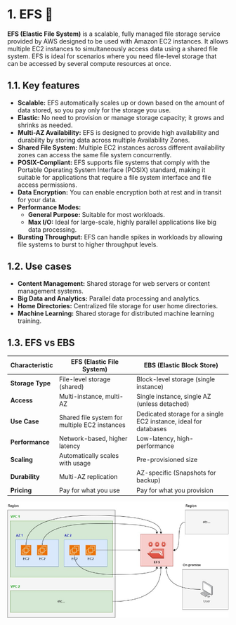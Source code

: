 # 1. EFS 📂

**EFS (Elastic File System)** is a scalable, fully managed file storage service provided by AWS designed to be used with Amazon EC2 instances. It allows multiple EC2 instances to simultaneously access data using a shared file system. EFS is ideal for scenarios where you need file-level storage that can be accessed by several compute resources at once.

## 1.1. Key features

- **Scalable:** EFS automatically scales up or down based on the amount of data stored, so you pay only for the storage you use.
- **Elastic:** No need to provision or manage storage capacity; it grows and shrinks as needed.
- **Multi-AZ Availability:** EFS is designed to provide high availability and durability by storing data across multiple Availability Zones.
- **Shared File System:** Multiple EC2 instances across different availability zones can access the same file system concurrently.
- **POSIX-Compliant:** EFS supports file systems that comply with the Portable Operating System Interface (POSIX) standard, making it suitable for applications that require a file system interface and file access permissions.
- **Data Encryption:** You can enable encryption both at rest and in transit for your data.
- **Performance Modes:**
    - **General Purpose:** Suitable for most workloads.
    - **Max I/O:** Ideal for large-scale, highly parallel applications like big data processing.
- **Bursting Throughput:** EFS can handle spikes in workloads by allowing file systems to burst to higher throughput levels.

## 1.2. Use cases

- **Content Management:** Shared storage for web servers or content management systems.
- **Big Data and Analytics:** Parallel data processing and analytics.
- **Home Directories:** Centralized file storage for user home directories.
- **Machine Learning:** Shared storage for distributed machine learning training.

## 1.3. EFS vs EBS

| **Characteristic**  | **EFS (Elastic File System)**           | **EBS (Elastic Block Store)**            |
|---------------------|-----------------------------------------|------------------------------------------|
| **Storage Type**    | File-level storage (shared)            | Block-level storage (single instance)    |
| **Access**          | Multi-instance, multi-AZ               | Single instance, single AZ (unless detached) |
| **Use Case**        | Shared file system for multiple EC2 instances | Dedicated storage for a single EC2 instance, ideal for databases |
| **Performance**     | Network-based, higher latency           | Low-latency, high-performance            |
| **Scaling**         | Automatically scales with usage        | Pre-provisioned size                     |
| **Durability**      | Multi-AZ replication                    | AZ-specific (Snapshots for backup)      |
| **Pricing**         | Pay for what you use                    | Pay for what you provision               |

![EFS diagram](../imgs/storage-efs.jpg)